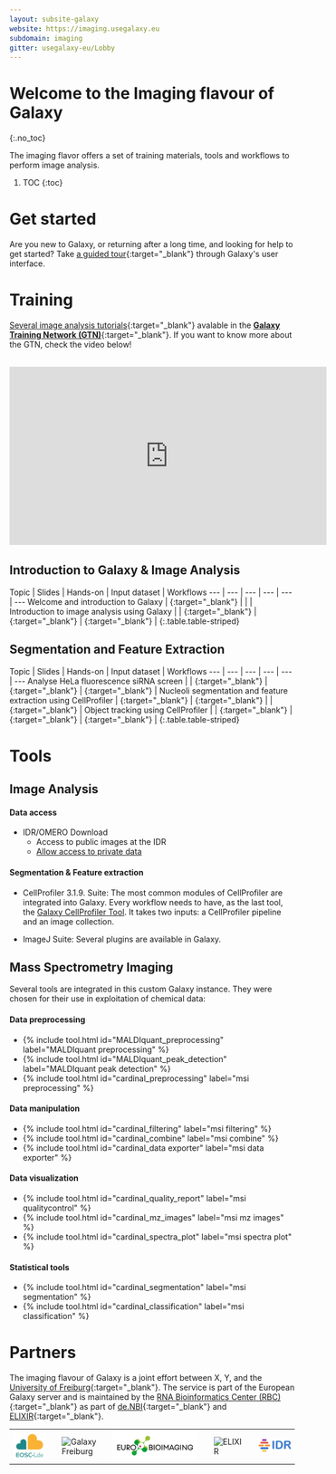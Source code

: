 ```yaml
---
layout: subsite-galaxy
website: https://imaging.usegalaxy.eu
subdomain: imaging
gitter: usegalaxy-eu/Lobby
---
```


# Welcome to the Imaging flavour of Galaxy
{:.no_toc}

The imaging flavor offers a set of training materials, tools and workflows to perform image analysis.


1. TOC
{:toc}


# Get started

Are you new to Galaxy, or returning after a long time, and looking for help to get started? Take [a guided tour](https://imaging.usegalaxy.eu/tours/core.galaxy_ui){:target="_blank"} through Galaxy's user interface.

# Training 

[Several image analysis tutorials](https://training.galaxyproject.org/training-material/topics/imaging/){:target="_blank"} avalable in the [__Galaxy Training Network (GTN)__](https://training.galaxyproject.org){:target="_blank"}. If you want to know more about the GTN, check the video below!

<br>

<iframe width="560" height="315"
src="https://www.youtube.com/embed/lDqWxzWNk1k"
title="YouTube video player"
frameborder="0"
allow="accelerometer; autoplay; clipboard-write; encrypted-media; gyroscope; picture-in-picture"
allowfullscreen>
</iframe>

<br>

## Introduction to Galaxy & Image Analysis

Topic | Slides | Hands-on | Input dataset | Workflows
--- | --- | --- | --- | --- | ---
Welcome and introduction to Galaxy | [<i class="fa fa-slideshare" aria-hidden="true"></i>](https://training.galaxyproject.org/training-material/topics/introduction/tutorials/galaxy-intro-short/slides.html){:target="_blank"}  | | |
Introduction to image analysis using Galaxy  | | [<i class="fa fa-laptop" aria-hidden="true"></i>](https://training.galaxyproject.org/training-material/topics/imaging/tutorials/imaging-introduction/tutorial.html){:target="_blank"} | [<i class="fa fa-files-o" aria-hidden="true"></i>](http://doi.org/10.5281/zenodo.3362976){:target="_blank"} | [<i class="fa fa-share-alt" aria-hidden="true"></i>](https://training.galaxyproject.org/training-material/topics/imaging/tutorials/imaging-introduction/workflows/){:target="_blank"} |
{:.table.table-striped}


## Segmentation and Feature Extraction

Topic | Slides | Hands-on | Input dataset | Workflows
--- | --- | --- | --- | --- | ---
Analyse HeLa fluorescence siRNA screen | |  [<i class="fa fa-laptop" aria-hidden="true"></i>](https://training.galaxyproject.org/training-material/topics/imaging/tutorials/hela-screen-analysis/tutorial.html){:target="_blank"} | [<i class="fa fa-files-o" aria-hidden="true"></i>](http://doi.org/10.5281/zenodo.3362976){:target="_blank"} | [<i class="fa fa-share-alt" aria-hidden="true"></i>](https://training.galaxyproject.org/training-material/topics/imaging/tutorials/hela-screen-analysis/workflows/){:target="_blank"} |
Nucleoli segmentation and feature extraction using CellProfiler  | [<i class="fa fa-slideshare" aria-hidden="true"></i>](https://training.galaxyproject.org/training-material/topics/imaging/tutorials/tutorial-CP/slides.html#1){:target="_blank"} | [<i class="fa fa-laptop" aria-hidden="true"></i>](https://training.galaxyproject.org/training-material/topics/imaging/tutorials/tutorial-CP/tutorial.html){:target="_blank"} |  | [<i class="fa fa-share-alt" aria-hidden="true"></i>](https://training.galaxyproject.org/training-material/topics/imaging/tutorials/tutorial-CP/workflows/){:target="_blank"} |
Object tracking using CellProfiler   |  | [<i class="fa fa-laptop" aria-hidden="true"></i>](https://training.galaxyproject.org/training-material/topics/imaging/tutorials/object-tracking-using-cell-profiler/tutorial.html){:target="_blank"} | [<i class="fa fa-files-o" aria-hidden="true"></i>](http://doi.org/10.5281/zenodo.4567084){:target="_blank"} | [<i class="fa fa-share-alt" aria-hidden="true"></i>](https://training.galaxyproject.org/training-material/topics/imaging/tutorials/object-tracking-using-cell-profiler/workflows/){:target="_blank"} |
{:.table.table-striped}


# Tools

## Image Analysis

#### Data access

- IDR/OMERO Download
   - Access to public images at the IDR
   - [Allow access to private data](https://galaxyproject.eu/posts/2020/11/23/OMERO-post/)

#### Segmentation & Feature extraction

- CellProfiler 3.1.9. Suite: The most common modules of CellProfiler are integrated into Galaxy. Every workflow needs to have, as the last tool, the [Galaxy CellProfiler Tool](toolshed.g2.bx.psu.edu/repos/bgruening/cp_cellprofiler/cp_cellprofiler/3.1.9+galaxy0). It takes two inputs: a CellProfiler pipeline and an image collection.

- ImageJ Suite: Several plugins are available in Galaxy.

## Mass Spectrometry Imaging
Several tools are integrated in this custom Galaxy instance. They were chosen for their use in exploitation of chemical data:
#### Data preprocessing

* {% include tool.html id="MALDIquant_preprocessing" label="MALDIquant preprocessing" %}
* {% include tool.html id="MALDIquant_peak_detection" label="MALDIquant peak detection" %}
* {% include tool.html id="cardinal_preprocessing" label="msi preprocessing" %}

#### Data manipulation

* {% include tool.html id="cardinal_filtering" label="msi filtering" %}
* {% include tool.html id="cardinal_combine" label="msi combine" %}
* {% include tool.html id="cardinal_data exporter" label="msi data exporter" %}

#### Data visualization

* {% include tool.html id="cardinal_quality_report" label="msi qualitycontrol" %}
* {% include tool.html id="cardinal_mz_images" label="msi mz images" %}
* {% include tool.html id="cardinal_spectra_plot" label="msi spectra plot" %}

#### Statistical tools

   * {% include tool.html id="cardinal_segmentation" label="msi segmentation" %}
   * {% include tool.html id="cardinal_classification" label="msi classification" %}

# Partners

The imaging flavour of Galaxy is a joint effort between X, Y, and the [University of Freiburg](https://galaxyproject.eu/freiburg/){:target="_blank"}.
The service is part of the European Galaxy server and is maintained by the [RNA Bioinformatics Center (RBC)](https://www.denbi.de/network/rna-bioinformatics-center-rbc){:target="_blank"} as part of [de.NBI](https://www.denbi.de){:target="_blank"} and [ELIXIR](http://elixir-europe.org){:target="_blank"}.

<table border="0"><tr>
<td width="15%">
<img alt="EOSC-Life" src="/assets/media/EOSC_logo.png" />
</td>
<td with="2%"></td>
<td width="15%">
<img alt="Galaxy Freiburg" src="/assets/media/freiburg-galaxy.svg" />
</td>
<td with="2%"></td>
<td width="35%">
<img alt="Euro-Bioimaging" src="/assets/media/eubi_logo.png" />
</td>
<td with="2%"></td>
<td width="13%">
<img alt="ELIXIR" src="/assets/media/elixir_logo.png" />
</td>
<td with="2%"></td>
<td width="15%">
<img alt="IDR" src="/assets/media/idr_logo.png" />
</td>
</tr></table>